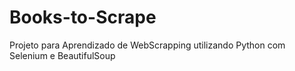 # Books-to-Scrape
Projeto para Aprendizado de WebScrapping utilizando Python com Selenium e BeautifulSoup
